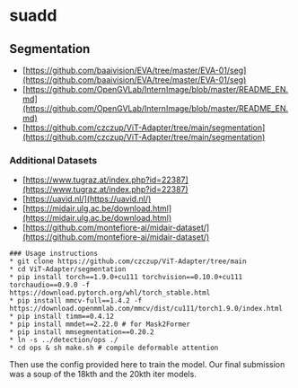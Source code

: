 # suadd
## Segmentation
* [https://github.com/baaivision/EVA/tree/master/EVA-01/seg](https://github.com/baaivision/EVA/tree/master/EVA-01/seg)
* [https://github.com/OpenGVLab/InternImage/blob/master/README_EN.md](https://github.com/OpenGVLab/InternImage/blob/master/README_EN.md)
* [https://github.com/czczup/ViT-Adapter/tree/main/segmentation](https://github.com/czczup/ViT-Adapter/tree/main/segmentation)

### Additional Datasets
* [https://www.tugraz.at/index.php?id=22387](https://www.tugraz.at/index.php?id=22387)
* [https://uavid.nl/](https://uavid.nl/)
* [https://midair.ulg.ac.be/download.html](https://midair.ulg.ac.be/download.html)
* [https://github.com/montefiore-ai/midair-dataset/](https://github.com/montefiore-ai/midair-dataset/)

```
### Usage instructions
* git clone https://github.com/czczup/ViT-Adapter/tree/main
* cd ViT-Adapter/segmentation
* pip install torch==1.9.0+cu111 torchvision==0.10.0+cu111 torchaudio==0.9.0 -f https://download.pytorch.org/whl/torch_stable.html
* pip install mmcv-full==1.4.2 -f https://download.openmmlab.com/mmcv/dist/cu111/torch1.9.0/index.html
* pip install timm==0.4.12
* pip install mmdet==2.22.0 # for Mask2Former
* pip install mmsegmentation==0.20.2
* ln -s ../detection/ops ./
* cd ops & sh make.sh # compile deformable attention
```
Then use the config provided here to train the model. Our final submission was a soup of the 18kth and the 20kth iter models.
